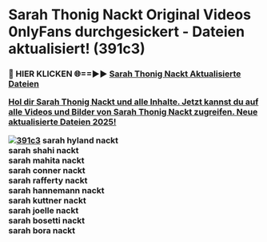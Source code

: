 # Sarah Thonig Nackt Original Videos 0nlyFans durchgesickert - Dateien aktualisiert! (391c3)

<h3>🔴 HIER KLICKEN 🌐==►► <a href="https://tinyurl.com/h6vf6nb8" rel="nofollow">Sarah Thonig Nackt Aktualisierte Dateien

Hol dir Sarah Thonig Nackt und alle Inhalte. Jetzt kannst du auf alle Videos und Bilder von Sarah Thonig Nackt zugreifen. Neue aktualisierte Dateien 2025!

[![391c3](https://i.imgur.com/sD4kR3V.gif)](https://tinyurl.com/h6vf6nb8)
sarah hyland nackt<br>
sarah shahi nackt<br>
sarah mahita nackt<br>
sarah conner nackt<br>
sarah rafferty nackt<br>
sarah hannemann nackt<br>
sarah kuttner nackt<br>
sarah joelle nackt<br>
sarah bosetti nackt<br>
sarah bora nackt